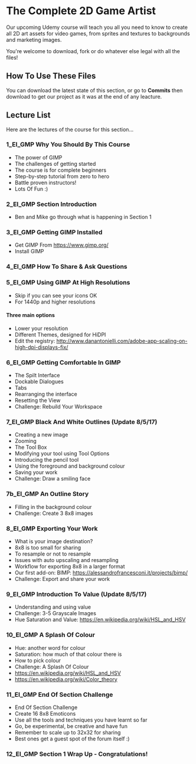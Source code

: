 # The Complete 2D Game Artist
Our upcoming Udemy course will teach you all you need to know to create all 2D art assets for video games, from sprites and textures to backgrounds and marketing images.

You're welcome to download, fork or do whatever else legal with all the files!

## How To Use These Files
You can download the latest state of this section, or go to **Commits** then download to get our project as it was at the end of any leacture.

## Lecture List
Here are the lectures of the course for this section...

### 1_EI_GMP Why You Should By This Course
+ The power of GIMP
+ The challenges of getting started
+ The course is for complete beginners
+ Step-by-step tutorial from zero to hero
+ Battle proven instructors!
+ Lots Of Fun :)

### 2_EI_GMP Section Introduction
+ Ben and Mike go through what is happening in Section 1

### 3_EI_GMP Getting GIMP Installed
+ Get GIMP From https://www.gimp.org/
+ Install GIMP

### 4_EI_GMP How To Share & Ask Questions

### 5_EI_GMP Using GIMP At High Resolutions

+ Skip if you can see your icons OK
+ For 1440p and higher resolutions
#### Three main options
+ Lower your resolution
+ Different Themes, designed for HiDPI
+ Edit the registry:
http://www.danantonielli.com/adobe-app-scaling-on-high-dpi-displays-fix/

### 6_EI_GMP Getting Comfortable In GIMP
+ The Spilt Interface
+ Dockable Dialogues
+ Tabs
+ Rearranging the interface
+ Resetting the View
+ Challenge: Rebuild Your Workspace

### 7_EI_GMP Black And White Outlines (Update 8/5/17)
+ Creating a new image
+ Zooming
+ The Tool Box
+ Modifying your tool using Tool Options
+ Introducing the pencil tool
+ Using the foreground and background colour
+ Saving your work
+ Challenge: Draw a smiling face

### 7b_EI_GMP An Outline Story
+ Filling in the background colour
+ Challenge: Create 3 8x8 images

### 8_EI_GMP Exporting Your Work
+ What is your image destination?
+ 8x8 is too small for sharing
+ To resample or not to resample
+ Issues with auto upscaling and resampling
+ Workflow for exporting 8x8 in a larger format
+ Our first add-on: BIMP: https://alessandrofrancesconi.it/projects/bimp/
+ Challenge: Export and share your work

### 9_EI_GMP Introduction To Value (Update 8/5/17)
+ Understanding and using value
+ Challenge: 3-5 Grayscale Images
+ Hue Saturation and Value: https://en.wikipedia.org/wiki/HSL_and_HSV​

### 10_EI_GMP A Splash Of Colour
+ Hue: another word for colour
+ Saturation: how much of that colour there is
+ How to pick colour
+ Challenge: A Splash Of Colour
+ https://en.wikipedia.org/wiki/HSL_and_HSV
+ https://en.wikipedia.org/wiki/Color_theory

### 11_EI_GMP End Of Section Challenge
+ End Of Section Challenge
+ Create 16 8x8 Emoticons
+ Use all the tools and techniques you have learnt so far
+ Go, be experimental, be creative and have fun
+ Remember to scale up to 32x32 for sharing
+ Best ones get a guest spot of the forum itself :)

### 12_EI_GMP Section 1 Wrap Up - Congratulations!
